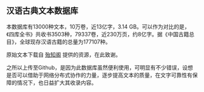 ## 汉语古典文本数据库

本数据库有13000种文本，10万卷，近13亿字，3.14 GB。可以作为对比的是，《四库全书》共收书3503种，79337卷，近230万页，约8亿字。据《中国古籍总目》，全球现存汉语古籍的总量为177107种。

原始文本下载自 [殆知阁](http://www.daizhige.org/) 提供的资源，在此致谢。

之所以上传至Github，是因为此数据库虽然便利使用，可明显有不少错误，设想是否可以借助于网络分布式协作的力量，逐步提高文本的质量，在文字可靠性有保障的情况下，也日益扩大其收录内容。
